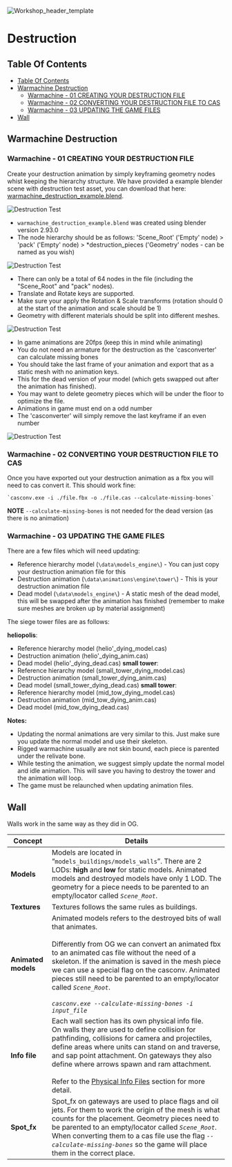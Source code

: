 ![Workshop_header_template](/Workshop_header_template.png)
# Destruction

## Table Of Contents

* [Table Of Contents](#table-of-contents)
* [Warmachine Destruction](#warmachine-destruction)
   * [Warmachine - 01 CREATING YOUR DESTRUCTION FILE](#warmachine---01-creating-your-destruction-file)
   * [Warmachine - 02 CONVERTING YOUR DESTRUCTION FILE TO CAS](#warmachine---02-converting-your-destruction-file-to-cas)
   * [Warmachine - 03 UPDATING THE GAME FILES](#warmachine---03-updating-the-game-files)
* [Wall](#wall)

## Warmachine Destruction

### Warmachine - 01 CREATING YOUR DESTRUCTION FILE
Create your destruction animation by simply keyframing geometry nodes whist keeping the hierarchy structure.
We have provided a example blender scene with destruction test asset, you can download that here: [warmachine_destruction_example.blend](/documentation/techart_guides/Images/warmachine_destruction.zip).

![Destruction Test](/documentation/techart_guides/Images/destruction_test.png)

* `warmachine_destruction_example.blend` was created using blender version 2.93.0
* The node hierarchy should be as follows:
        'Scene_Root' ('Empty' node)
        >    'pack' ('Empty' node)
            >    *destruction_pieces ('Geometry' nodes - can be named as you wish)

![Destruction Test](/documentation/techart_guides/Images/blender_scene__warmachine_destruction_example.png)

* There can only be a total of 64 nodes in the file (including the "Scene_Root" and "pack" nodes).
* Translate and Rotate keys are supported.
* Make sure your apply the Rotation & Scale transforms (rotation should  0 at the start of the animation and scale should be 1)
* Geometry with different materials should be split into different meshes.

![Destruction Test](/documentation/techart_guides/Images/dead_model.png)

* In game animations are 20fps (keep this in mind while animating)
* You do not need an armature for the destruction as the 'casconverter' can calculate missing bones
* You should take the last frame of your animation and export that as a static mesh with no animation keys.
 * This for the dead version of your model (which gets swapped out after the animation has finished).
 * You may want to delete geometry pieces which will be under the floor to optimize the file.
* Animations in game must end on a odd number
 * The 'casconverter' will simply remove the last keyframe if an even number

![Destruction Test](/documentation/techart_guides/Images/destruction_in_blender.png)

### Warmachine - 02 CONVERTING YOUR DESTRUCTION FILE TO CAS
Once you have exported out your destruction animation as a fbx you will need to cas convert it.
This should work fine:

    `casconv.exe -i ./file.fbx -o ./file.cas --calculate-missing-bones`

**NOTE** `--calculate-missing-bones` is not needed for the dead version (as there is no animation)

### Warmachine - 03 UPDATING THE GAME FILES
There are a few files which will need updating:

* Reference hierarchy model (`\data\models_engine\`) - You can just copy your destruction animation file for this
* Destruction animation (`\data\animations\engine\tower\`) - This is your destruction animation file
* Dead model (`\data\models_engine\`) - A static mesh of the dead model, this will be swapped after the animation has finished (remember to make sure meshes are broken up by material assignment)

The siege tower files are as follows:

**heliopolis**:
* Reference hierarchy model (helio'_dying_model.cas)
* Destruction animation (helio'_dying_anim.cas)
* Dead model (helio'_dying_dead.cas)
**small tower**:
* Reference hierarchy model (small_tower_dying_model.cas)
* Destruction animation (small_tower_dying_anim.cas)
* Dead model (small_tower_dying_dead.cas)
**small tower**:
 * Reference hierarchy model (mid_tow_dying_model.cas)
 * Destruction animation (mid_tow_dying_anim.cas)
 * Dead model (mid_tow_dying_dead.cas)

**Notes:**
* Updating the normal animations are very similar to this.  Just make sure you update the normal model and use their skeleton.
* Rigged warmachine usually are not skin bound, each piece is parented under the relivate bone.
* While testing the animation, we suggest simply update the normal model and idle animation.  This will save you having to destroy the tower and the animation will loop.
* The game must be relaunched when updating animation files.


## Wall
Walls work in the same way as they did in OG.

| Concept | Details |
|-|-|
| **Models** | Models are located in “`models_buildings/models_walls`”. There are 2 LODs: **high** and **low** for static models. Animated models and destroyed models have only 1 LOD. The geometry for a piece needs to be parented to an empty/locator called *`Scene_Root`*. |
| **Textures** | Textures follows the same rules as buildings. |
| **Animated models** | Animated models refers to the destroyed bits of wall that animates. </br></br> Differently from OG we can convert an animated fbx to an animated cas file without the need of a skeleton. If the animation is saved in the mesh piece we can use a special flag on the casconv. Animated pieces still need to be parented to an empty/locator called *`Scene_Root`*. </br></br> *`casconv.exe --calculate-missing-bones -i input_file`* |
| **Info file** | Each wall section has its own physical info file. </br> On walls they are used to define collision for pathfinding, collisions for camera and projectiles, define areas where units can stand on and traverse, and sap point attachment. On gateways they also define where arrows spawn and ram attachment. </br></br> Refer to the [Physical Info Files](PhysicalInfoFiles.md) section for more detail. |
| **Spot_fx** | Spot_fx on gateways are used to place flags and oil jets. For them to work the origin of the mesh is what counts for the placement. Geometry pieces need to be parented to an empty/locator called *`Scene_Root`*. When converting them to a cas file use the flag *`--calculate-missing-bones`* so the game will place them in the correct place. |
